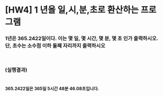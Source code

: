 # [HW4] 1 년을 일,시,분,초로 환산하는 프로그램
<h3>
1년은 365.2422일이다. 이는 몇 일, 몇 시간, 몇 분, 몇 초 인가 출력하시오. 단, 초수는 소수점 이하 둘째 자리까지 출력하시오

</br></br>
(실행결과)
</br></br></h3>
<h4>
365.2422일은 365일 5시간 48분 46.08초입니다.
</h4>